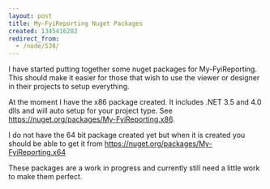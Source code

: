 ```yaml
---
layout: post
title: My-FyiReporting Nuget Packages
created: 1345416282
redirect_from:
  - /node/538/
---
```

I have started putting together some nuget packages for My-FyiReporting.  This should make it easier for those that wish to use the viewer or designer in their projects to setup everything.

At the moment I have the x86 package created.  It includes .NET 3.5 and 4.0 dlls and will auto setup for your project type.  See https://nuget.org/packages/My-FyiReporting.x86.

I do not have the 64 bit package created yet but when it is created you should be able to get it from  https://nuget.org/packages/My-FyiReporting.x64

These packages are a work in progress and currently still need a little work to make them perfect.

